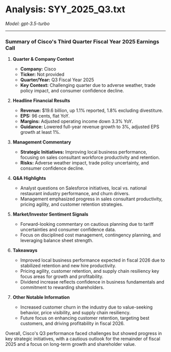 # Analysis: SYY_2025_Q3.txt

*Model: gpt-3.5-turbo*

---

### Summary of Cisco's Third Quarter Fiscal Year 2025 Earnings Call

1. **Quarter & Company Context**
   - **Company:** Cisco
   - **Ticker:** Not provided
   - **Quarter/Year:** Q3 Fiscal Year 2025
   - **Key Context:** Challenging quarter due to adverse weather, trade policy impact, and consumer confidence decline.

2. **Headline Financial Results**
   - **Revenue:** $19.6 billion, up 1.1% reported, 1.8% excluding divestiture.
   - **EPS:** 96 cents, flat YoY.
   - **Margins:** Adjusted operating income down 3.3% YoY.
   - **Guidance:** Lowered full-year revenue growth to 3%, adjusted EPS growth at least 1%.

3. **Management Commentary**
   - **Strategic Initiatives:** Improving local business performance, focusing on sales consultant workforce productivity and retention.
   - **Risks:** Adverse weather impact, trade policy uncertainty, and consumer confidence decline.

4. **Q&A Highlights**
   - Analyst questions on Salesforce initiatives, local vs. national restaurant industry performance, and churn drivers.
   - Management emphasized progress in sales consultant productivity, pricing agility, and customer retention strategies.

5. **Market/Investor Sentiment Signals**
   - Forward-looking commentary on cautious planning due to tariff uncertainties and consumer confidence data.
   - Focus on disciplined cost management, contingency planning, and leveraging balance sheet strength.

6. **Takeaways**
   - Improved local business performance expected in fiscal 2026 due to stabilized retention and new hire productivity.
   - Pricing agility, customer retention, and supply chain resiliency key focus areas for growth and profitability.
   - Dividend increase reflects confidence in business fundamentals and commitment to rewarding shareholders.

7. **Other Notable Information**
   - Increased customer churn in the industry due to value-seeking behavior, price visibility, and supply chain resiliency.
   - Future focus on enhancing customer retention, targeting best customers, and driving profitability in fiscal 2026.

Overall, Cisco's Q3 performance faced challenges but showed progress in key strategic initiatives, with a cautious outlook for the remainder of fiscal 2025 and a focus on long-term growth and shareholder value.